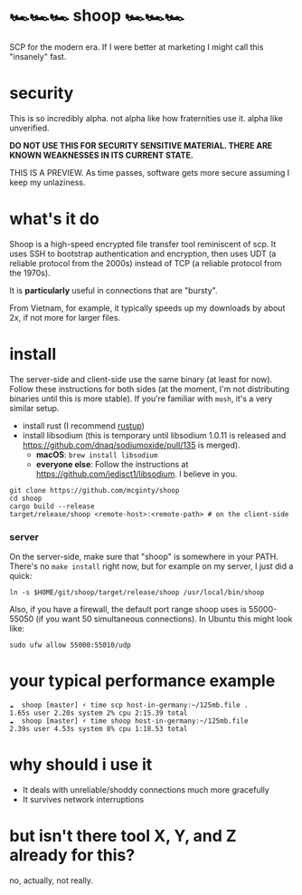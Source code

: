 # 🏎🏎🏎  shoop  🏎🏎🏎
SCP for the modern era. If I were better at marketing I might call this "insanely" fast.

# security
This is so incredibly alpha. not alpha like how fraternities use it. alpha like unverified.

**DO NOT USE THIS FOR SECURITY SENSITIVE MATERIAL. THERE ARE KNOWN WEAKNESSES IN ITS CURRENT STATE.**

THIS IS A PREVIEW. As time passes, software gets more secure assuming I keep my unlaziness.

# what's it do
Shoop is a high-speed encrypted file transfer tool reminiscent of scp. It uses SSH to bootstrap authentication and encryption, then uses UDT (a reliable protocol from the 2000s) instead of TCP (a reliable protocol from the 1970s).

It is **particularly** useful in connections that are "bursty".

From Vietnam, for example, it typically speeds up my downloads by about 2x, if not more for larger files.

# install
The server-side and client-side use the same binary (at least for now). Follow these instructions for both sides (at the moment, I'm not distributing binaries until this is more stable). If you're familiar with `mosh`, it's a very similar setup.

* install rust (I recommend [rustup](https://www.rustup.rs/))
* install libsodium (this is temporary until libsodium 1.0.11 is released and https://github.com/dnaq/sodiumoxide/pull/135 is merged). 
  * **macOS**: `brew install libsodium`
  * **everyone else**: Follow the instructions at https://github.com/jedisct1/libsodium. I believe in you.
  
```
git clone https://github.com/mcginty/shoop
cd shoop
cargo build --release
target/release/shoop <remote-host>:<remote-path> # on the client-side
```

### server
On the server-side, make sure that "shoop" is somewhere in your PATH. There's no `make install` right now, but for example on my server, I just did a quick:
```
ln -s $HOME/git/shoop/target/release/shoop /usr/local/bin/shoop
```

Also, if you have a firewall, the default port range shoop uses is 55000-55050 (if you want 50 simultaneous connections). In Ubuntu this might look like:
```
sudo ufw allow 55000:55010/udp
```

# your typical performance example
```
☁  shoop [master] ⚡ time scp host-in-germany:~/125mb.file .
1.65s user 2.20s system 2% cpu 2:15.39 total
☁  shoop [master] ⚡ time shoop host-in-germany:~/125mb.file
2.39s user 4.53s system 8% cpu 1:18.53 total
```

# why should i use it
* It deals with unreliable/shoddy connections much more gracefully
* It survives network interruptions

# but isn't there tool X, Y, and Z already for this?
no, actually, not really.
